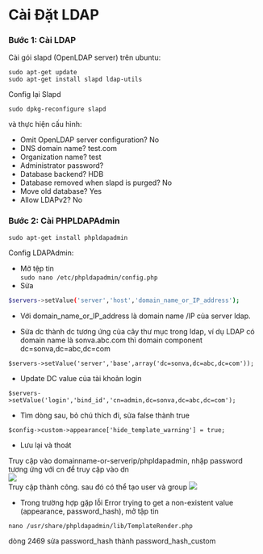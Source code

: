 # Cài Đặt LDAP

### Bước 1: Cài LDAP  
Cài gói slapd (OpenLDAP server) trên ubuntu:  
```
sudo apt-get update  
sudo apt-get install slapd ldap-utils
```  
Config lại Slapd
```
sudo dpkg-reconfigure slapd
```  
và thực hiện cấu hình:

- Omit OpenLDAP server configuration? No
- DNS domain name? test.com
- Organization name? test
- Administrator password?
- Database backend? HDB
- Database removed when slapd is purged? No
- Move old database? Yes
- Allow LDAPv2? No

### Bước 2: Cài PHPLDAPAdmin  
```
sudo apt-get install phpldapadmin
```  
Config LDAPAdmin:  
- Mở tệp tin   
```sudo nano /etc/phpldapadmin/config.php```  
- Sửa   
```sh
$servers->setValue('server','host','domain_name_or_IP_address');
```  

- Với domain_name_or_IP_address là domain name /IP của server ldap. 
  
- Sửa dc thành dc tương ứng của cây thư mục trong ldap, ví dụ LDAP có domain name là sonva.abc.com thì domain component dc=sonva,dc=abc,dc=com   
```
$servers->setValue('server','base',array('dc=sonva,dc=abc,dc=com'));
```
- Update DC value của tài khoản login 
```
$servers->setValue('login','bind_id','cn=admin,dc=sonva,dc=abc,dc=com');
```  
- Tìm dòng sau, bỏ chú thích đi, sửa false thành true  
```
$config->custom->appearance['hide_template_warning'] = true;
```
- Lưu lại và thoát

Truy cập vào domainname-or-serverip/phpldapadmin, nhập password tương ứng với cn để truy cập vào dn   
<img src="http://i.imgur.com/BfiAe3B.png">  
Truy cập thành công. sau đó có thể tạo user và group
<img src="http://i.imgur.com/v1J24d9.png">

- Trong trường hợp gặp lỗi Error trying to get a non-existent value (appearance, password_hash), mở tập tin  
```
nano /usr/share/phpldapadmin/lib/TemplateRender.php
```  
dòng 2469 sửa password_hash thành password_hash_custom